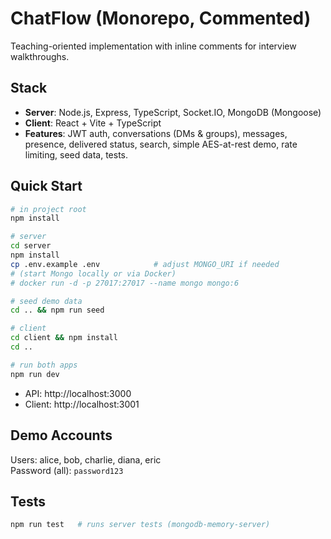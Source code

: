 # ChatFlow (Monorepo, Commented)
Teaching-oriented implementation with inline comments for interview walkthroughs.

## Stack
- **Server**: Node.js, Express, TypeScript, Socket.IO, MongoDB (Mongoose)
- **Client**: React + Vite + TypeScript
- **Features**: JWT auth, conversations (DMs & groups), messages, presence, delivered status,
  search, simple AES-at-rest demo, rate limiting, seed data, tests.

## Quick Start
```bash
# in project root
npm install

# server
cd server
npm install
cp .env.example .env            # adjust MONGO_URI if needed
# (start Mongo locally or via Docker)
# docker run -d -p 27017:27017 --name mongo mongo:6

# seed demo data
cd .. && npm run seed

# client
cd client && npm install
cd ..

# run both apps
npm run dev
```
- API: http://localhost:3000
- Client: http://localhost:3001

## Demo Accounts
Users: alice, bob, charlie, diana, eric  
Password (all): `password123`

## Tests
```bash
npm run test   # runs server tests (mongodb-memory-server)
```
